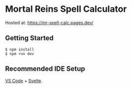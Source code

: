 # Mortal Reins Spell Calculator

Hosted at: https://mr-spell-calc.pages.dev/

## Getting Started

```
$ npm install
$ npm run dev
```

## Recommended IDE Setup

[VS Code](https://code.visualstudio.com/) + [Svelte](https://marketplace.visualstudio.com/items?itemName=svelte.svelte-vscode).

